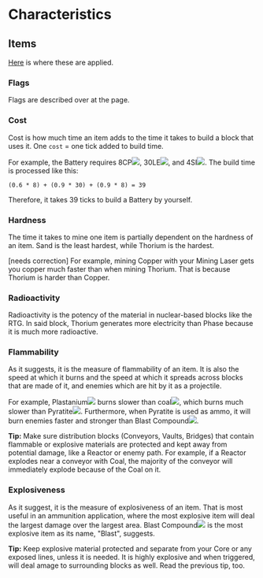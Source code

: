 # Characteristics

## Items 

[Here](../items/) is where these are applied.

### Flags 

Flags are described over at the page.

### Cost

Cost is how much time an item adds to the time it takes to build a block that uses it. One `cost` = one tick added to build time.

For example, the Battery requires 8CP<img src="../img/cp.png" id="spr">, 30LE<img src="../img/le.png" id="spr">, and 4SI<img src="../img/si.png" id="spr">. The build time is processed like this:

`(0.6 * 8) + (0.9 * 30) + (0.9 * 8) = 39`

Therefore, it takes 39 ticks to build a Battery by yourself.

### Hardness

The time it takes to mine one item is partially dependent on the hardness of an item. Sand is the least hardest, while Thorium is the hardest. 

[needs correction] For example, mining Copper with your Mining Laser gets you copper much faster than when mining Thorium. That is because Thorium is harder than Copper. 

### Radioactivity

Radioactivity is the potency of the material in nuclear-based blocks like the RTG. In said block, Thorium generates more electricity than Phase because it is much more radioactive.

### Flammability

As it suggests, it is the measure of flammability of an item. It is also the speed at which it burns and the speed at which it spreads across blocks that are made of it, and enemies which are hit by it as a projectile. 

For example, Plastanium<img src="../img/pl.png" id="spr"> burns slower than coal<img src="../img/co.png" id="spr">, which burns much slower than Pyratite<img src="../img/py.png" id="spr">. Furthermore, when Pyratite is used as ammo, it will burn enemies faster and stronger than Blast Compound<img src="../img/bc.png" id="spr">.

**Tip:** Make sure distribution blocks (Conveyors, Vaults, Bridges) that contain flammable or explosive materials are protected and kept away from potential damage, like a Reactor or enemy path. For example, if a Reactor explodes near a conveyor with Coal, the majority of the conveyor will immediately explode because of the Coal on it.

### Explosiveness

As it suggest, it is the measure of explosiveness of an item. That is most useful in an ammunition application, where the most explosive item will deal the largest damage over the largest area. Blast Compound<img src="../img/bc.png" id="spr"> is the most explosive item as its name, "Blast", suggests.

**Tip:** Keep explosive material protected and separate from your Core or any exposed lines, unless it is needed. It is highly explosive and when triggered, will deal amage to surrounding blocks as well. Read the previous tip, too.
